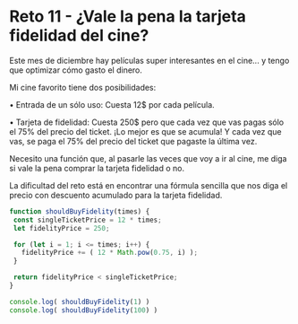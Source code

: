 
# Reto 11 - ¿Vale la pena la tarjeta fidelidad del cine?

Este mes de diciembre hay películas super interesantes en el cine... y tengo que optimizar cómo gasto el dinero.

Mi cine favorito tiene dos posibilidades:

  • Entrada de un sólo uso: Cuesta 12$ por cada película.

  • Tarjeta de fidelidad: Cuesta 250$ pero que cada vez que vas pagas sólo el 75% del precio del ticket. ¡Lo mejor es que se acumula! Y cada vez que vas, se paga el 75% del precio del ticket que pagaste la última vez.

Necesito una función que, al pasarle las veces que voy a ir al cine, me diga si vale la pena comprar la tarjeta fidelidad o no.

La dificultad del reto está en encontrar una fórmula sencilla que nos diga el precio con descuento acumulado para la tarjeta fidelidad.

 ```jsx harmony
function shouldBuyFidelity(times) {
  const singleTicketPrice = 12 * times;
  let fidelityPrice = 250;

  for (let i = 1; i <= times; i++) {
    fidelityPrice += ( 12 * Math.pow(0.75, i) );
  }

  return fidelityPrice < singleTicketPrice;
}

console.log( shouldBuyFidelity(1) )
console.log( shouldBuyFidelity(100) )
```